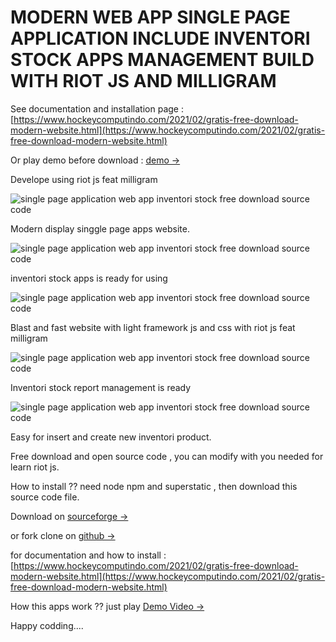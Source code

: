 # MODERN WEB APP SINGLE PAGE APPLICATION INCLUDE INVENTORI STOCK APPS MANAGEMENT BUILD WITH RIOT JS AND MILLIGRAM

See documentation and installation page :  
[https://www.hockeycomputindo.com/2021/02/gratis-free-download-modern-website.html](https://www.hockeycomputindo.com/2021/02/gratis-free-download-modern-website.html)

Or play demo before download : [demo →](https://youtu.be/p-tcO2i_pcw)

Develope using riot js feat milligram

![single page application web app inventori stock free download source code](https://a.fsdn.com/con/app/proj/riotjs/screenshots/create%20single%20app%20feat%20inventori%20apps%20free%20download%20source%20code%20gratis%20%286%29.png/max/max/1)

Modern display singgle page apps website.

![single page application web app inventori stock free download source code](https://a.fsdn.com/con/app/proj/riotjs/screenshots/create%20single%20app%20feat%20inventori%20apps%20free%20download%20source%20code%20gratis%20%283%29.png/max/max/1)

inventori stock apps is ready for using

![single page application web app inventori stock free download source code](https://a.fsdn.com/con/app/proj/riotjs/screenshots/create%20single%20app%20feat%20inventori%20apps%20free%20download%20source%20code%20gratis%20%284%29.png/max/max/1)

Blast and fast website with light framework js and css with riot js feat milligram

![single page application web app inventori stock free download source code](https://a.fsdn.com/con/app/proj/riotjs/screenshots/create%20single%20app%20feat%20inventori%20apps%20free%20download%20source%20code%20gratis%20%282%29.png/max/max/1)

Inventori stock report management is ready

![single page application web app inventori stock free download source code](https://a.fsdn.com/con/app/proj/riotjs/screenshots/create%20single%20app%20feat%20inventori%20apps%20free%20download%20source%20code%20gratis%20%281%29.png/max/max/1)

Easy for insert and create new inventori product.

Free download and open source code , you can modify with you needed for learn riot js.

How to install ?? need node npm and superstatic , then download this source code file.

Download on [sourceforge →](https://sourceforge.net/projects/riotjs/)

or fork clone on [github →](https://github.com/mesinkasir/riotweb-inventoriapp)

for documentation and how to install :  
[https://www.hockeycomputindo.com/2021/02/gratis-free-download-modern-website.html](https://www.hockeycomputindo.com/2021/02/gratis-free-download-modern-website.html)

How this apps work ?? just play [Demo Video →](https://youtu.be/p-tcO2i_pcw)

Happy codding....
